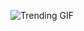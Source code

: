 
<!-- GIF_SECTION -->
![Trending GIF](https://media3.giphy.com/media/v1.Y2lkPThiYjIxNzcyaXhnczJpZ3NnZnp5dmgzOW10cGt2YzVwcXB0dmt1ZzZ5YnZ1bXAxNSZlcD12MV9naWZzX3NlYXJjaCZjdD1n/lOfSzpPeMb9gF2OJ5O/giphy.gif)
<!-- END_GIF_SECTION -->
